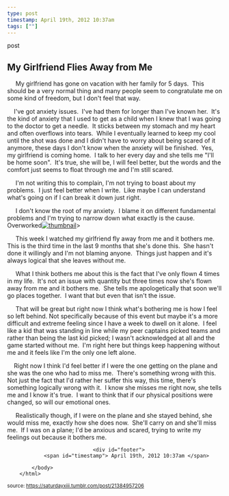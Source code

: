 ```yaml
---
type: post
timestamp: April 19th, 2012 10:37am
tags: [""]
---
```

post
## My Girlfriend Flies Away from Me ##
                    
     My girlfriend has gone on vacation with her family for 5 days.  This should be a very normal thing and many people seem to congratulate me on some kind of freedom, but I don't feel that way.


    I've got anxiety issues.  I've had them for longer than I've known her.  It's the kind of anxiety that I used to get as a child when I knew that I was going to the doctor to get a needle.  It sticks between my stomach and my heart and often overflows into tears.  While I eventually learned to keep my cool until the shot was done and I didn't have to worry about being scared of it anymore, these days I don't know when the anxiety will be finished.  Yes, my girlfriend is coming home.  I talk to her every day and she tells me "I'll be home soon".  It's true, she will be, I will feel better, but the words and the comfort just seems to float through me and I'm still scared. 


     I'm not writing this to complain, I'm not trying to boast about my problems.  I just feel better when I write.  Like maybe I can understand what's going on if I can break it down just right.


     I don't know the root of my anxiety.  I blame it on different fundamental problems and I'm trying to narrow down what exactly is the cause.  Overworked[![thumbnail](http://i3.ytimg.com/vi/ /maxresdefault.jpg)](https://www.youtube.com/watch?v= )>

     This week I watched my girlfriend fly away from me and it bothers me.  This is the third time in the last 9 months that she's done this.  She hasn't done it willingly and I'm not blaming anyone.  Things just happen and it's always logical that she leaves without me. 


     What I think bothers me about this is the fact that I've only flown 4 times in my life.  It's not an issue with quantity but three times now she's flown away from me and it bothers me.  She tells me apologetically that soon we'll go places together.  I want that but even that isn't the issue.


     That will be great but right now I think what's bothering me is how I feel so left behind. Not specifically because of this event but maybe it's a more difficult and extreme feeling since I have a week to dwell on it alone.  I feel like a kid that was standing in line while my peer captains picked teams and rather than being the last kid picked; I wasn't acknowledged at all and the game started without me.  I'm right here but things keep happening without me and it feels like I'm the only one left alone.


    Right now I think I'd feel better if I were the one getting on the plane and she was the one who had to miss me.  There's something wrong with this.  Not just the fact that I'd rather her suffer this way, this time, there's something logically wrong with it.  I know she misses me right now, she tells me and I know it's true.  I want to think that if our physical positions were changed, so will our emotional ones.


     Realistically though, if I were on the plane and she stayed behind, she would miss me, exactly how she does now.  She'll carry on and she'll miss me.  If I was on a plane; I'd be anxious and scared, trying to write my feelings out because it bothers me.

                
                
                
                
                
                
                                <div id="footer">
                <span id="timestamp"> April 19th, 2012 10:37am </span>
                                
            </body>
        </html>

        
<small>source: https://saturdayxiii.tumblr.com/post/21384957206</small>